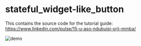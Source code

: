 # stateful_widget-like_button
This contains the source code for the tutorial guide: https://www.linkedin.com/pulse/15-u-aso-ndubuisi-orji-mmba/



![demo](https://user-images.githubusercontent.com/42071241/173482716-759e1b2d-2aea-4818-988a-863ec1999076.gif)
